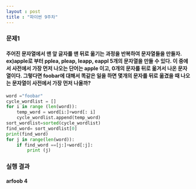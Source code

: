 ```yaml
---
layout : post
title : "파이썬 9주차"
---
```

 
 ### 문제1
 #### 주어진 문자열에서 맨 앞 글자를 맨 뒤로 옮기는 과정을 반복하여 문자열들을 만들자. ex)apple로 부터 pplea, pleap, leapp, eappl 5개의 문자열을 만들 수 있다. 이 중에서 사전에서 가장 먼저 나오는 단어는 apple 이고, 0개의 문자를 뒤로 옮겨서 나온 문자열이다. 그렇다면 foobar에 대해서 똑같은 일을 하면 몇개의 문자를 뒤로 옮겼을 때 나오는 문자열이 사전에서 가장 먼저 나올까?
```python
word ="foobar"
cycle_wordlist = []
for i in range (len(word)):
    temp_word = word[i:]+word[: i]
    cycle_wordlist.append(temp_word)
sort_wordlist=sorted(cycle_wordlist)
find_word= sort_wordlist[0]
print(find_word)
for j in range(len(word)):
    if find_word ==[j:]+word[:j]:
        print (j)
```
### 실행 결과
#### arfoob 4


























